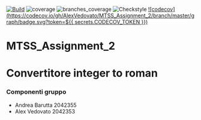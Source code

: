 [![Build](https://github.com/Barutta02/MTSS_Assignment_2/actions/workflows/build.yml/badge.svg)](https://github.com/Barutta02/MTSS_Assignment_2/actions/workflows/build.yml)
![coverage](.github/badges/jacoco.svg)
![branches_coverage](.github/badges/branches.svg)
![Checkstyle](https://img.shields.io/badge/style-checkstyle-green.svg)
[![codecov](https://codecov.io/gh/AlexVedovato/MTSS_Assignment_2/branch/master/graph/badge.svg?token=${{ secrets.CODECOV_TOKEN }})](https://codecov.io/gh/AlexVedovato/MTSS_Assignment_2)

# MTSS_Assignment_2
# Convertitore integer to roman

### Componenti gruppo
- Andrea Barutta 2042355
- Alex Vedovato 2042353
